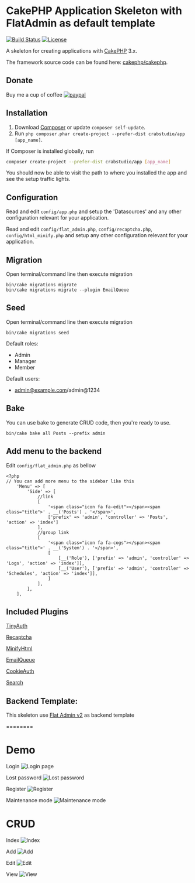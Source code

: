 # CakePHP Application Skeleton with FlatAdmin as default template

[![Build Status](https://travis-ci.org/crabstudio/app.svg?branch=master)](https://travis-ci.org/crabstudio/app)
[![License](https://img.shields.io/packagist/l/cakephp/app.svg?style=flat-square)](https://packagist.org/packages/cakephp/app)

A skeleton for creating applications with [CakePHP](http://cakephp.org) 3.x.

The framework source code can be found here: [cakephp/cakephp](https://github.com/cakephp/cakephp).

## Donate

Buy me a cup of coffee [![paypal](https://img.shields.io/badge/Donate-PayPal-green.svg)](https://www.paypal.com/cgi-bin/webscr?cmd=_donations&business=anhtuank7c%40hotmail%2ecom&lc=US&item_name=Crabstudio%20CakePHP%203%20%2d%20FlatAdmin%20Skeleton&item_number=crabstudio%2dcakephp%2dskeleton&no_note=0&currency_code=USD&bn=PP%2dDonationsBF%3abtn_donateCC_LG%2egif%3aNonHostedGuest)

## Installation

1. Download [Composer](http://getcomposer.org/doc/00-intro.md) or update `composer self-update`.
2. Run `php composer.phar create-project --prefer-dist crabstudio/app [app_name]`.

If Composer is installed globally, run
```bash
composer create-project --prefer-dist crabstudio/app [app_name]
```

You should now be able to visit the path to where you installed the app and see
the setup traffic lights.

## Configuration

Read and edit `config/app.php` and setup the 'Datasources' and any other
configuration relevant for your application.

Read and edit `config/flat_admin.php`, `config/recaptcha.php`, `config/html_minify.php` and setup any other
configuration relevant for your application.

## Migration

Open terminal/command line then execute migration
```
bin/cake migrations migrate
bin/cake migrations migrate --plugin EmailQueue
```

## Seed

Open terminal/command line then execute migration
```
bin/cake migrations seed
```

Default roles:

- Admin
- Manager
- Member

Default users:

- admin@example.com/admin@1234

## Bake

You can use bake to generate CRUD code, then you're ready to use.

```
bin/cake bake all Posts --prefix admin
```

## Add menu to the backend

Edit `config/flat_admin.php` as bellow

```
<?php
// You can add more menu to the sidebar like this
    'Menu' => [
        'Side' => [
            //link
            [
                '<span class="icon fa fa-edit"></span><span class="title">' . __('Posts') . '</span>', 
                ['prefix' => 'admin', 'controller' => 'Posts', 'action' => 'index']
            ],
            //group link
            [
                '<span class="icon fa fa-cogs"></span><span class="title">' . __('System') . '</span>',
                [
                    [__('Role'), ['prefix' => 'admin', 'controller' => 'Logs', 'action' => 'index']],
                    [__('User'), ['prefix' => 'admin', 'controller' => 'Schedules', 'action' => 'index']],
                ]
            ],
        ],
    ],
```

## Included Plugins

[TinyAuth](https://github.com//dereuromark/cakephp-tinyauth)

[Recaptcha](https://github.com/crabstudio/recaptcha)

[MinifyHtml](https://github.com/WyriHaximus/MinifyHtml)

[EmailQueue](https://github.com/crabstudio/emailqueue)

[CookieAuth](https://github.com/Xety/Cake3-CookieAuth)

[Search](https://github.com/friendsofcake/search)

## Backend Template:

This skeleton use [Flat Admin v2](https://github.com/tui2tone/flat-admin-bootstrap-templates) as backend template

========
# Demo

Login
![Login page](http://i.imgur.com/OYwbXOQ.png)

Lost password
![Lost password](http://i.imgur.com/JUyTJKi.png)

Register
![Register](http://i.imgur.com/UNxAcHr.png)

Maintenance mode
![Maintenance mode](http://i.imgur.com/gtE7lwb.png)

# CRUD

Index
![Index](http://img.prntscr.com/img?url=http://i.imgur.com/YirtdcJ.png)

Add
![Add](http://i.imgur.com/NRJ5rn1.png)

Edit
![Edit](http://i.imgur.com/4Hl8sbG.png)

View
![View](http://i.imgur.com/yHopFTc.png)
